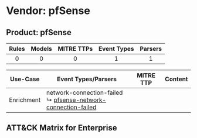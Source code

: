 Vendor: pfSense
===============
Product: pfSense
----------------
| Rules | Models | MITRE TTPs | Event Types | Parsers |
|:-----:|:------:|:----------:|:-----------:|:-------:|
|   0   |   0    |     0      |      1      |    1    |

|  Use-Case  | Event Types/Parsers                                                                                                                  | MITRE TTP | Content                                            |
|:----------:| ------------------------------------------------------------------------------------------------------------------------------------ | --------- | -------------------------------------------------- |
| Enrichment |  network-connection-failed<br> ↳ [pfsense-network-connection-failed](Parsers/parserContent_pfsense-network-connection-failed.md)<br> |           | [](Rules_Models/r_m_pfsense_pfsense_Enrichment.md) |

ATT&CK Matrix for Enterprise
----------------------------
